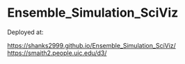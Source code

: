 # Ensemble_Simulation_SciViz #

Deployed at:

https://shanks2999.github.io/Ensemble_Simulation_SciViz/
https://smaith2.people.uic.edu/d3/
    

